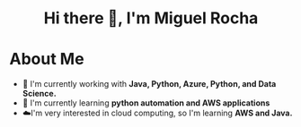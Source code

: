 <h1 align="center">Hi there 👋, I'm Miguel Rocha</h1>

<h1>About Me</h1>

- 🔭 I'm currently working with **Java, Python, Azure, Python, and Data Science.**
- 🌱 I'm currently learning **python automation and AWS applications**
- ☁️I'm very interested in cloud computing, so I'm learning **AWS and Java.**



